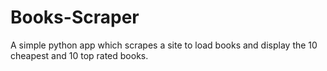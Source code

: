 # Books-Scraper

A simple python app which scrapes a site to load books and display the 10 cheapest and 10 top rated books.
